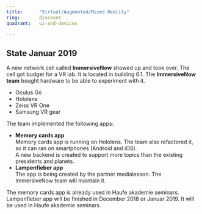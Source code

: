 ```yaml
---
title:      "Virtual/Augmented/Mixed Reality"
ring:       discover
quadrant:   ui-and-devices

---
```


## State Januar 2019 ##

A new network cell called **ImmersiveNow** showed up and took over.
The cell got budget for a VR lab. It is located in building 6.1.
The **ImmersiveNow team** bought hardware to be able to experiment with it.
* Oculus Go
* Hololens
* Zeiss VR One
* Samsung VR gear

The team implemented the following apps:
* **Memory cards app**   
Memory cards app is running on Hololens. The team also refactored it, so it can ran on smartphones (Android and iOS).   
A new backend is created to support more topics than the existing presidents and planets.
* **Lampenfieber app**   
The app is being created by the partner medialesson. The ImmersiveNow team will maintain it.

The memory cards app is already used in Haufe akademie seminars.   
Lampenfieber app will be finished in December 2018 or Januar 2019. It will be used in Haufe akademie seminars.
